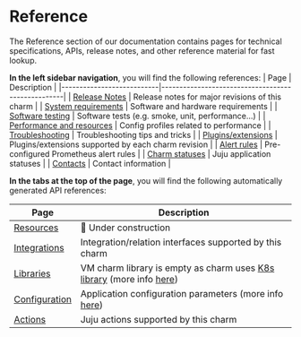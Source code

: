 # Reference

The Reference section of our documentation contains pages for technical specifications, APIs, release notes, and other reference material for fast lookup.

**In the left sidebar navigation**, you will find the following references:
| Page                      | Description                                       |
|---------------------------|---------------------------------------------------|
| [Release Notes](/t/11875) | Release notes for major revisions of this charm |
| [System requirements](/t/11743) | Software and hardware requirements  |
| [Software testing](/t/11773) | Software tests (e.g. smoke, unit, performance...) |
| [Performance and resources](/t/11974) | Config profiles related to performance |
| [Troubleshooting](/t/11864) | Troubleshooting tips and tricks |
| [Plugins/extensions](/t/10946) |  Plugins/extensions supported by each charm revision |
| [Alert rules](/t/15841) | Pre-configured Prometheus alert rules |
| [Charm statuses](/t/10844) | Juju application statuses |
| [Contacts](/t/11863) | Contact information |


**In the tabs at the top of the page**, you will find the following automatically generated API references:

| Page                                                                       | Description                                             |
|----------------------------------------------------------------------------|---------------------------------------------------------|
| [Resources](https://charmhub.io/postgresql/resources)                         | :construction:  Under construction                                      |
| [Integrations](https://charmhub.io/postgresql/integrations)                   | Integration/relation interfaces supported by this charm |
| [Libraries](https://charmhub.io/postgresql/libraries) | VM charm library is empty as charm uses [K8s library](https://charmhub.io/postgresql-k8s/libraries/) (more info [here](/t/11857)) |
| [Configuration](https://charmhub.io/postgresql/configuration)                 | Application configuration parameters (more info [here](https://juju.is/docs/juju/configuration?&_ga=2.95573596.1153611399.1713171630-773562698.1708605078#heading--application-configuration))                                        |
| [Actions](https://charmhub.io/postgresql/actions)                             | Juju actions supported by this charm                    |